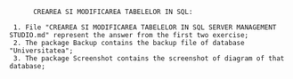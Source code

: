           
          CREAREA SI MODIFICAREA TABELELOR IN SQL:
          
     1. File "CREAREA SI MODIFICAREA TABELELOR IN SQL SERVER MANAGEMENT STUDIO.md" represent the answer from the first two exercise;
     2. The package Backup contains the backup file of database "Universitatea";
     3. The package Screenshot contains the screenshot of diagram of that database;
